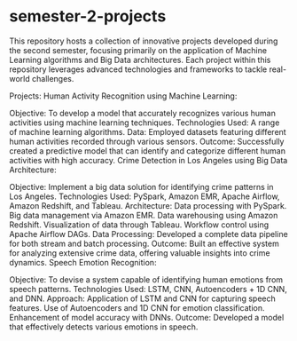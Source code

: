 # semester-2-projects
This repository hosts a collection of innovative projects developed during the second semester, focusing primarily on the application of Machine Learning algorithms and Big Data architectures. Each project within this repository leverages advanced technologies and frameworks to tackle real-world challenges.

Projects:
Human Activity Recognition using Machine Learning:

Objective: To develop a model that accurately recognizes various human activities using machine learning techniques.
Technologies Used: A range of machine learning algorithms.
Data: Employed datasets featuring different human activities recorded through various sensors.
Outcome: Successfully created a predictive model that can identify and categorize different human activities with high accuracy.
Crime Detection in Los Angeles using Big Data Architecture:

Objective: Implement a big data solution for identifying crime patterns in Los Angeles.
Technologies Used: PySpark, Amazon EMR, Apache Airflow, Amazon Redshift, and Tableau.
Architecture:
Data processing with PySpark.
Big data management via Amazon EMR.
Data warehousing using Amazon Redshift.
Visualization of data through Tableau.
Workflow control using Apache Airflow DAGs.
Data Processing: Developed a complete data pipeline for both stream and batch processing.
Outcome: Built an effective system for analyzing extensive crime data, offering valuable insights into crime dynamics.
Speech Emotion Recognition:

Objective: To devise a system capable of identifying human emotions from speech patterns.
Technologies Used: LSTM, CNN, Autoencoders + 1D CNN, and DNN.
Approach:
Application of LSTM and CNN for capturing speech features.
Use of Autoencoders and 1D CNN for emotion classification.
Enhancement of model accuracy with DNNs.
Outcome: Developed a model that effectively detects various emotions in speech.
